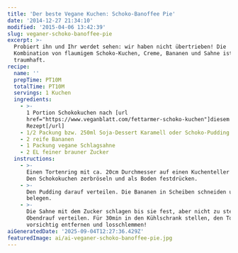 ```yaml
---
title: 'Der beste Vegane Kuchen: Schoko-Banoffee Pie'
date: '2014-12-27 21:34:10'
modified: '2015-04-06 13:42:39'
slug: veganer-schoko-banoffee-pie
excerpt: >-
  Probiert ihn und Ihr werdet sehen: wir haben nicht übertrieben! Die
  Kombination von flaumigem Schoko-Kuchen, Creme, Bananen und Sahne ist einfach
  traumhaft.
recipe:
  name: ''
  prepTime: PT10M
  totalTime: PT10M
  servings: 1 Kuchen
  ingredients:
    - >-
      1 Portion Schokokuchen nach [url
      href="https://www.veganblatt.com/fettarmer-schoko-kuchen"]diesem
      Rezept[/url]
    - 1/2 Packung bzw. 250ml Soja-Dessert Karamell oder Schoko-Pudding
    - 2 reife Bananen
    - 1 Packung vegane Schlagsahne
    - 2 EL feiner brauner Zucker
  instructions:
    - >-
      Einen Tortenring mit ca. 20cm Durchmesser auf einen Kuchenteller setzen.
      Den Schokokuchen zerbröseln und als Boden festdrücken.
    - >-
      Den Pudding darauf verteilen. Die Bananen in Scheiben schneiden und damit
      belegen.
    - >-
      Die Sahne mit dem Zucker schlagen bis sie fest, aber nicht zu steif ist.
      Obendrauf verteilen. Für 30min in den Kühlschrank stellen, den Tortenring
      vorsichtig entfernen und losschlemmen!
aiGeneratedDate: '2025-09-04T12:27:36.429Z'
featuredImage: ai/ai-veganer-schoko-banoffee-pie.jpg
---
```


[<!-- Image removed (no copyright): banoffee-pie-2-640x400.jpg -->](https://www.veganblatt.com/i/banoffee-pie-2.jpg)
